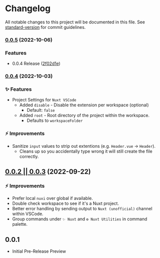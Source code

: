 # Changelog

All notable changes to this project will be documented in this file. See [standard-version](https://github.com/conventional-changelog/standard-version) for commit guidelines.

### [0.0.5](https://github.com/cpreston321/nuxt-vscode/compare/v0.0.4...v0.0.5) (2022-10-06)


### Features

* 0.0.4 Release ([2f02d1e](https://github.com/cpreston321/nuxt-vscode/commit/2f02d1ef33e692c50351fdf28544597edb375105))

### [0.0.4](https://github.com/cpreston321/nuxt-vscode/compare/v0.0.3...v0.0.4) (2022-10-03)

### ✨ Features

- Project Settings for `Nuxt VSCode`
  - Added `disable` - Disable the extension per workspace (optional)
    - Default: `false`
  - Added `root` - Root directory of the project within the workspace.
    - Defaults to `workspaceFolder`

### ⚡️ Improvements

- Sanitize `input` values to strip out extentions (e.g. `Header.vue` -> `Header`).
  - Cleans up so you accidentally type wrong it will still create the file correctly.

## [0.0.2 || 0.0.3](https://github.com/cpreston321/nuxt-vscode/compare/v0.0.1...v0.0.3) (2022-09-22)

### ⚡️ Improvements

- Prefer local `nuxi` over global if available.
- Double check workspace to see if it's a Nuxt project.
- Better error handling by sending output to `Nuxt (unofficial)` channel within VSCode.
- Group commands under `✨ Nuxt` and `⚙️ Nuxt Utilities` in command palette.

## 0.0.1

- Initial Pre-Release Preview
